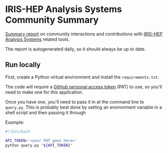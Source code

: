 # IRIS-HEP Analysis Systems Community Summary

[Summary report][report_url] on community interactions and contributions with [IRIS-HEP Analysis Systems](https://iris-hep.org/as.html) related tools.

The report is autogenerated daily, so it should always be up to date.

[report_url]: https://iris-hep.org/analysis-community-summary/

## Run locally

First, create a Python virtual environment and install the `requirements.txt`.

The code will require a [GitHub personal access token](https://docs.github.com/en/github/authenticating-to-github/keeping-your-account-and-data-secure/creating-a-personal-access-token) (PAT) to use, so you'll need to make one for this application.

Once you have one, you'll need to pass it in at the command line to `query.py`.
This is probably best done by setting an environment variable in a shell script and then passing it through

Example:
```bash
#!/bin/bash

API_TOKEN='<your PAT goes here>'
python query.py "${API_TOKEN}"
```
